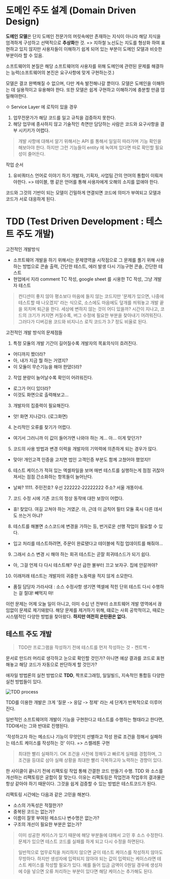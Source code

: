 # 도메인 주도 설계 (Domain Driven Design)

**도메인 모델**은 단지 도메인 전문가의 머릿속에만 존재하는 지식이 아니라 해당 지식을 엄격하게 구성하고 선택적으로 **추상화**한 것.
=> 지하철 노선도는 지도를 형상화 하여 표현하고 있지 않지만 사용자들이 이해하기 쉽게 되어 있는 부분이 도메인 모델과 비슷한 부분이라 할 수 있음.

소프트웨어의 본질은 해당 소프트웨어의 사용자를 위해 도메인에 관련된 문제를 해결하는 능력(소프트웨어의 본진은 요구사항에 맞게 구현하는것.)

모델은 결코 완벽해질 수 없으며, 다만 계속 발전해나갈 뿐이다. 모델은 도메인을 이해하는 데 실용적이고 유용해야 한다. 또한 모델은 쉽게 구현하고 이해하기에 충분할 만큼 엄밀해야한다.

ㅇ Service Layer 에 로직이 있을 경우
1. 업무전문가가 해당 코드를 일고 규칙을 검증하지 못한다.
2. 해당 업무에 종사하지 않고 기술적인 측면만 담당하는 사람은 코드와 요구사항을 결부 시키키가 어렵다.

> 개발 사항에 대해서 알기 위해서는 API 를 통해서 일일히 따라가며 기능 확인을 해보아야 한다. 하지만 그런 기능들이 entity 에 녹여져 있다면 따로 확인할 필요성이 줄어든다.

작업 순서
1. 유비쿼터스 언어로 이야기 하기
개발자, 기획자, 사업팀 간의 언어의 통합이 이뤄져야한다.
=> 테이블, 행 같은 언어를 통해 사용자에게 오해의 소지를 없애야 한다.

코드와 그것의 기반이 되는 모델이 긴밀하게 연결되면 코드에 의미가 부여되고 모델과 코드가 서로 대응하게 된다.
 
# TDD (Test Driven Development : 테스트 주도 개발)

고전적인 개발방식
- 소프트웨어 개발을 하기 위해서는 문제영역을 시작점으로 그 문제를 풀기 위해 사용하는 방법으로 콘솔 출력, 간단한 테스트, 에러 발생 다시 기능구현 콘솔, 간단한 테스트
- 현업에서 지라 comment TC 작성, google sheet 를 시용한 TC 작성, 그냥 개발자 테스트

> 컨디션이 좋지 않아 평소보다 마음에 들지 않는 코드지만 '문제가 있으면, 나중에 테스트할 때 나오겠지' 라는 식으로, 소스에도 마음에도 덮개를 씌워놓고 개발 끝을 외치며 퇴근을 한다. 세상에 변하지 않는 것이 어디 있을까? 시간이 지나고, 코드의 크기가 커지면 커질수록, 버그 수정에 필요한 부분을 찾아내기 어려워진다. 그러다가 디버깅용 코드와 비지니스 로직 코드가 3:7 정도 비율로 된다. 

고전적인 개발 방식의 문제점들
1. 특정 모듈의 개발 기간이 길어질수록 개발자의 목표의식이 흐려진다.
 - 어디까지 짰더라?
 - 아, 내가 지금 뭘 하는 거였지?
 - 이 모듈이 무슨기능을 해야 한댔더라?
 
2. 작업 분량이 늘어날수록 확인이 어려워진다.
 - 로그가 어디 있더라?
 - 이것도 화면으로 출력해보고...
 
3. 개발자의 집중력이 필요해진다.
 - 앗! 화면 지나갔다. (로그화면)
 
4. 논리적인 오류를 찾기가 어렵다.
 - 여기서 그러니까 이 값이 들어가면 나와야 하는 게... 아... 이게 맞던가?

5. 코드의 사용 방법과 변경 이력을 개발자의 기억력에 의존하게 되는 경우가 많다.
 - 맞아! 개인고객 인증을 고치면 법인 고객인증 부분도 함께 고쳤어야 했었지!!
 
6. 테스트 케이스가 적혀 있는 엑셀파일을 보며 매번 테스트를 실행하는게 점점 귀찮아 져서는 점점 간소화하는 항목들이 늘어난다.
 - 날짜? 1111. 주민전호? 우선 222222-22222222 주소? 서울 개똥이네.
 
7. 코드 수정 시에 기존 코드의 정상 동작에 대한 보장이 어렵다.
 - 휴! 찾았다. 여길 고쳐야 하는 거였군. 아, 근데 이 금칙어 필터 모듈 혹시 다른 데서도 쓰는거 아냐?
 
8. 테스트를 해볼면 소스코드에 변경을 가하는 등, 번거로운 선행 작업이 필요할 수 있다.
 - 입고 처리를 테스트하려면, 주문이 완료됐다고 테이블에 직접 업데이트를 해줘야...
 
9. 그래서 소스 변경 시 해야 하는 회귀 테스트는 곧잘 희귀테스드가 되기 쉽다.
 - 아, 그걸 언제 다 다시 테스트해? 우선 급한 불부터 끄고 보자구. 집에 안갈꺼야?
 
10. 이래저래 테스트는 개발자의 귀중한 노동력을 적지 않게 소모한다.
 - 품질 담당자 가라사대 : 소스 수정사항 생기면 엑셀에 적힌 단위 테스트 다시 수행하는 걸 절대! 빼먹지 마!
 
이런 문제는 어제 오늘 일이 아니고, 이미 수십 년 전부터 소프트웨어 개발 영역에서 끊임없이 문제로 제기돼왔다. 해당 문제를 제거하기 위해, 떄로는 사회 공학적이고, 때로는 시스템적인 다양한 방법을 찾아왔다. **하지만 여전히 은탄환은 없다.**

## 테스트 주도 개발

> TDD란 프로그램을 작성하기 전에 테스트를 먼저 작성하는 것 - 켄트백 -

문서로 만드러 머리로 생각하고 눈으로 확인할 것인가? 아니면 예상 결과를 코드로 표현해놓고 해당 코드가 자동으로 판단하게 할 것인가?

애자일 방법론의 실천 방법으로 **TDD**, 짝프로그래밍, 일일빌드, 지속적인 통합등 다양한 실천 방법들이 있다.

![TDD process](https://s3.amazonaws.com/ckl-website-static/wp-content/uploads/2017/03/TDD-e1492712699769-300x300.png)

TDD를 이용한 개발은 크게 '질문 -> 응답 -> 정제' 라는 세 단계가 반복적으로 이루어진다.

일반적인 소프트웨어의 개발이 기능을 구현한다고 테스트를 수행하는 형태라고 한다면, TDD에서는 그와 반대로 진행된다.

'작성하고자 하는 메소드나 기능이 무엇인지 선별하고 작성 완료 조건을 정해서 실패하는 테스트 케이스를 작성하는 것' 이다.
=> 스켈레톤 구현

> 최대한 빨리 실패하기. 
> OK 조건을 사전에 정해두고 빠르게 실패를 경험하며, 그 조건을 등대로 삼아 실패 상황을 최대한 빨리 극복하고자 노력하는 경향이 있다.

한 사이클이 끝나기 전에 리팩토링 작업 통해 간결한 코드 만들기 수행. TDD 와 소스를 개선하는 리팩토링은 궁합이 잘 맞는다. 이유는 리팩토링은 작업전과 작업후의 결과물은 항상 같아야 하기 때문이다. 그것을 쉽게 검증할 수 있는 방법은 테스트코드가 된다.

리팩토링 시간에는 다음과 같은 고민을 해본다.

- 소스의 가독성은 적절한가?
- 중복된 코드는 없는가?
- 이름이 잘못 부여된 메소드나 변수명은 없는가?
- 구조의 개선이 필요한 부분은 없는가?

> 이미 성공한 케이스가 있기 때문에 해당 부분들에 대해서 고민 후 소스 수정한다. 문제가 있으면 테스트 코드를 실패를 하게 되고 다시 수정을 하면된다.

> 일반적으로 업무로직을 처리하지 않으면 굳이 테스트 케이스를 작성하지 않아도 무방하다. 하지만 생성자에 입력되지 않아야 되는 값이 입력되는 케이스라면 테스트 케이스를 작성할 필요가 있다. 예를 들어 입금 금액이 0원일 경우에 생성자에 0을 넣으면 오류 처리하는 부분이 있다면 해당 케이스는 추가해도 된다.









 
 
 
 
 
 
 
 
 





